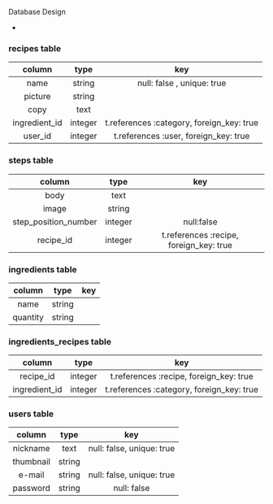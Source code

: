 Database Design

-

### recipes table

|    column     |  type   |                   key                     |
|:-------------:|:-------:|:-----------------------------------------:|
| name          | string  | null: false , unique: true                |
| picture       | string  |                                           |
| copy          | text    |                                           |
| ingredient_id | integer | t.references :category, foreign_key: true |
| user_id       | integer | t.references :user, foreign_key: true     |

### steps table

|      column           |  type   |                  key                    |
|:---------------------:|:-------:|:---------------------------------------:|
| body                  | text    |                                         |
| image                 | string  |                                         |
| step_position_number  | integer | null:false                              |
| recipe_id             | integer | t.references :recipe, foreign_key: true |

### ingredients table

|  column  |  type  |    key     |
|:--------:|:------:|:----------:|
| name     | string |            |
| quantity | string |            |


### ingredients_recipes table

|    column     |   type   |   key                                     |
|:-------------:|:--------:|:-----------------------------------------:|
| recipe_id     |  integer | t.references :recipe, foreign_key: true   |
| ingredient_id |  integer | t.references :category, foreign_key: true |


### users table

|  column  |  type  |  key                      |
|:--------:|:------:|:-------------------------:|
| nickname | text   | null: false, unique: true |
| thumbnail| string |                           |
| e-mail   | string | null: false, unique: true |
| password | string | null: false               |

